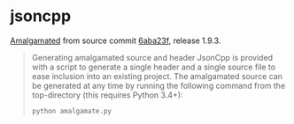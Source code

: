 # jsoncpp

[Amalgamated](https://github.com/open-source-parsers/jsoncpp/wiki/Amalgamated)
from source commit
[6aba23f](https://github.com/open-source-parsers/jsoncpp/commit/6aba23f4a8628d599a9ef7fa4811c4ff6e4070e2),
release 1.9.3.

> Generating amalgamated source and header JsonCpp is provided with a script to
> generate a single header and a single source file to ease inclusion into an
> existing project. The amalgamated source can be generated at any time by
> running the following command from the top-directory (this requires Python
> 3.4+):
>
> ```
> python amalgamate.py
> ```

